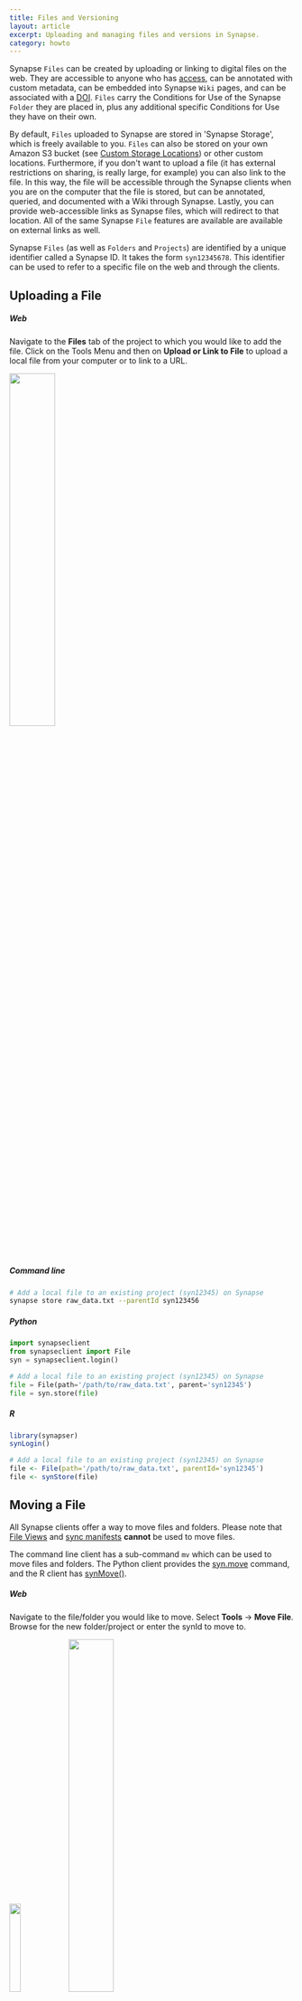 ```yaml
---
title: Files and Versioning
layout: article
excerpt: Uploading and managing files and versions in Synapse.
category: howto
---
```


<style>
#image {
    width: 40%;
}
#smallImage {
    width: 20%;
}
#largeImage {
    width: 100%;
}
</style>

Synapse `Files` can be created by uploading or linking to digital files on the web. They are accessible to anyone who has [access](access_controls.md), can be annotated with custom metadata, can be embedded into Synapse `Wiki` pages, and can be associated with a [DOI](doi.md). `Files` carry the Conditions for Use of the Synapse `Folder` they are placed in, plus any additional specific Conditions for Use they have on their own.

By default, `Files` uploaded to Synapse are stored in 'Synapse Storage', which is freely available to you. `Files` can also be stored on your own Amazon S3 bucket (see [Custom Storage Locations](custom_storage_location.md)) or other custom locations. Furthermore, if you don't want to upload a file (it has external restrictions on sharing, is really large, for example) you can also link to the file. In this way, the file will be accessible through the Synapse clients when you are on the computer that the file is stored, but can be annotated, queried, and documented with a Wiki through Synapse. Lastly, you can provide web-accessible links as Synapse files, which will redirect to that location. All of the same Synapse `File` features are available are available on external links as well.

Synapse `Files` (as well as `Folders` and `Projects`) are identified by a unique identifier called a Synapse ID. It takes the form `syn12345678`. This identifier can be used to refer to a specific file on the web and through the clients.

## Uploading a File

##### Web

Navigate to the **Files** tab of the project to which you would like to add the file. Click on the Tools Menu and then on **Upload or Link to File** to upload a local file from your computer or to link to a URL.

<img id="image" src="/assets/images/upload_file_button.png">

##### Command line

```bash
# Add a local file to an existing project (syn12345) on Synapse
synapse store raw_data.txt --parentId syn123456
```

##### Python

```python
import synapseclient
from synapseclient import File
syn = synapseclient.login()

# Add a local file to an existing project (syn12345) on Synapse
file = File(path='/path/to/raw_data.txt', parent='syn12345')
file = syn.store(file)
```

##### R

```r
library(synapser)
synLogin()

# Add a local file to an existing project (syn12345) on Synapse
file <- File(path='/path/to/raw_data.txt', parentId='syn12345')
file <- synStore(file)
```

## Moving a File

All Synapse clients offer a way to move files and folders. Please note that [File Views](views.md) and [sync manifests](uploading_in_bulk.md) **cannot** be used to move files.

The command line client has a sub-command `mv` which can be used to move files and folders. The Python client provides the [syn.move](https://python-docs.synapse.org/build/html/Client.html#synapseclient.Synapse.move) command, and the R client has [synMove()](https://r-docs.synapse.org/reference/synMove.html).

##### Web

Navigate to the file/folder you would like to move. Select **Tools** -> **Move File**. Browse for the new folder/project or enter the synId to move to.

<img id="smallImage" src="/assets/images/moveFile.png"> <span class="glyphicon glyphicon-arrow-right" aria-hidden="true"></span>
<img id="image" src="/assets/images/moveFileTo.png">

##### Command line

```bash
# move a file or folder (syn123) to a different folder/project (syn456)
synapse mv --id syn123 --parentId syn456
```

##### Python

```python
import synapseclient
syn = synapseclient.login()
# fetch the file/folder to move (syn123 in this example)
# note the downloadFile=False parameter to fetch only the file's metadata and not the entire file
foo = syn.get('syn123', downloadFile=False)
# change the parentId to the new location, can be a folder or project (syn456 in this example)
foo.properties.parentId = 'syn456'
# store the file/folder to move it
syn.store(foo)
```

##### R

```r
library(synapser)
synLogin()
# fetch the file/folder to move (syn123 in this example)
# note the downloadFile=False parameter to fetch only the file's metadata and not the entire file
foo <- synGet('syn123', downloadFile = FALSE)
# change the parentId to the new location, can be a folder or project (syn456 in this example)
foo$properties$parentId <- 'syn10056031'
# store the file/folder to move it
synStore(foo)
```

## Deleting a File

Navigate to the file you would like to move. Select **File Tools** -> **Move File** and confirm the deletion.

<img id="smallImage" src="../assets/images/delete_file_web.png">

##### Command line

```bash
synapse delete syn56789
```

##### Python

```python
entity = syn.delete("syn56789")
```

##### R

```r
entity <- synDelete("syn56789")
```

## Versions of Files

Versioning is an important component to reusable, reproducible research. When a Synapse `File` is initially uploaded, it automatically gets a version of `1`. It can be referred to explicitly by its Synapse ID: `syn12345678.1`. Uploading a new version of a file replaces the existing file in Synapse while preserving the previous version. The Synapse ID will remain but the version will increase, e.g., `syn12345678.2`. All versions are accessible through a single entry point (the Synapse ID, `syn12345678`). It is important to note that, by default, any previous versions of the file should still be available - they may be used in provenance relationships or as part of a data release. 

Providing the Synapse ID without any versioning information to any of the clients (e.g., `syn12345678`) will always point to the most recent version of the file. In this way, updates to files can be automatically fetched by users by omitting the version.

If a DOI has been created for a Synapse file, it is automatically versioned as well, so specific versions can be cited in other places.

The easiest way to create a new version of an existing Synapse `File` is to use the same file name and store it in the same location (e.g., the same `parentId`). Synapse will automatically determine that a new version of a file is being stored, only if the contents of the file have changed. If the contents have not changed (e.g., the `md5sum` of the file is identical to the most recent version), a new file will not be uploaded and the version will not increase.

Only the file and annotations information are included in the version. Other metadata about a Synapse `File` (such as the description, name, parent, ACL, *and its associated Wiki*) are not part of the version, and will not change between versions.

## Uploading a New Version

Uploading a new version follows the same steps as uploading a file for the first time - use the same file name and store it in the same location (e.g., the same `parentId`). **It is recommended to add a comment to the new version in order to easily track differences at a glance**. The example file `raw_data.txt` will now have a version of `2` and a comment describing the change.

##### Web

Navigate to the file on Synapse and click the **Tools** button. Select **Upload A New Version Of The File** from the dropdown menu and upload or link to your file in the resulting pop-up.

<img id="image" src="/assets/images/upload_new_version_file.png">

Once the new version has been uploaded, click the **Tools** button and select the **File History** button. Then select **Edit Version Info** to add the version comment.

<img id="image" src="/assets/images/add_version_comment.png">

##### Command line

```bash
# Upload a new version of raw_data.txt 
synapse store raw_data.txt --parentId syn123456
#Currently there is no option to add a version comment when uploading via command line. We recommend adding the comment via the web client.
```

##### Python

```python
# Upload a new version of raw_data.txt, EXPLICIT UPDATE EXAMPLE
import synapseclient

# fetch the file in Synapse
file_to_update = syn.get('syn2222', downloadFile=False)

# save the local path to the new version of the file
file_to_update.path = '/path/to/new/version/of/raw_data.txt'

# add a version comment
file_to_update.versionComment = 'Added 5 random normally distributed numbers.'

# store the new file
updated_file = syn.store(file_to_update)

# Upload a new version of raw_data.txt, IMPLICIT UPDATE EXAMPLE
# Assuming that there is a file created with: 
syn.store(File('path/to/old/raw_data.txt', parentId='syn123456'))

# To create a new version of that file, make sure you store it with the exact same name
new_file = syn.store(File('path/to/new_version/raw_data.txt',  parentId='syn123456'))
```

##### R

```r
# Upload a new version of raw_data.txt, EXPLICIT UPDATE EXAMPLE
library(synapser)

# fetch the file in Synapse, where "syn2222" is the synID of the file in Synapse
file_to_update <- synGet('syn2222', downloadFile=FALSE)

# save the local path to the new version of the file
file_to_update$path <- '/path/to/new/version/of/raw_data.txt'

# add a version comment
file_to_update$versionComment <- 'Added 5 random normally distributed numbers.'

# store the new file
updated_file <- synStore(file_to_update)

# Upload a new version of raw_data.txt, IMPLICIT UPDATE EXAMPLE
# Assuming that there is a file created with: 
synStore(File('path/to/old/raw_data.txt', parentId='syn123456'))

# To create a new version of that file, make sure you store it with the exact same name
new_file <- synStore(File('path/to/new_version/raw_data.txt',  parentId='syn123456'))
```

## Updating Annotations or Provenance Without Changing Versions

Any change to a `File` will automatically update its version. If this isn't the desired behavior, such as minor cahnges to the metadata, you can set `forceVersion=False` with the Python or R clients. For command line, the commands `set-annotations` and `set-provenance` will update the metadata without creating a new version. Adding/updating annotations and provenance in the web client will also not cause a version change.

{% include important.html content="Because Provenance is tracked by version, set forceVersion=False for minor changes to avoid breaking Provenance." %}

**Setting annotations without changing version**

##### Web

Please refer to the [Annotations and Queries](annotation_and_query.md) article for instructions on adding/editing annotations via the web client.

##### Command line

```bash
# Set annotation on file (syn56789)
synapse set-annotations --id syn56789 --annotations '{"fileType":"bam", "assay":"RNA-seq"}'
```

##### Python

```python
# Get file from Synapse, set download=False since we are only updating annotations
file = syn.get('syn56789', download=False)
# Add annotations
file.annotations = {"fileType":"bam", "assay":"RNA-seq"}
# Store the file without creating a new version
file = syn.store(file, forceVersion=False)
```

##### R

```r
# Get file from Synapse, set download=False since we are only updating annotations
file <- synGet('syn56789', downloadFile=FALSE)
# Add annotations
annotations <- synSetAnnotations(file, annotations=list(fileType = "bam", assay = "RNA-seq"))
```

**Setting provenance without changing version**

##### Web
Please refer to the [Provenance](provenance.md) article for instructions on adding/editing annotations via the web client.

##### Command line

```bash
synapse set-provenance -id syn56789 -executed ./path/to/example_code
```

##### Python

```python
# Get file from Synapse, set download=False since we are only updating provenance
file = syn.get('syn56789', download=False)
# Add provenance
file = syn.setProvenance(file, activity = Activity(used = '/path/to/example_code'))
# Store the file without creating a new version
file = syn.store(file, forceVersion=False)
```

##### R

```r
# Get file from Synapse, set download=False since we are only updating annotations
file <- synGet('syn56789', downloadFile=FALSE)
# Add provenance
act <- Activity(name = 'Example Code', used = '/path/to/example_code')
file <- synStore(file, activity=act, forceVersion=FALSE)
```

## Downloading a Specific Version

By default, the `File` downloaded will always be the most recent version. However, a specific version can be downloaded by passing the `version` parameter.

##### Web

Navigate to where the file is stored in Synapse and click the **File History** button to show a list of all versions. Select the version you could like to download and once the page has refreshed, click the blue **Download** button next to the name of the file.

<img id='largeImage' src='/assets/images/download_specific_version.png'>

##### Command line

```bash
# Retrieve the first version of a file from Synapse
synapse get syn56789 -v 1
```

##### Python

```python
entity = syn.get("syn56789", version=1)
```

##### R

```r
entity <- synGet("syn56789", version=1)
```

## Deleting a Specific File Version

A specific file version can be deleted by passing the `version` parameter.

##### Command line

```bash
synapse delete syn56789 -v 1
```

##### Python

```python
entity = syn.delete("syn56789", version=1)
```

##### R

```r
# Calling `synDelete` returns NULL
synDelete("syn56789", version = 1)
```

## File Previews

Some files in Synapse are supported with previews to allow users to peek at the contents of the file before they download it. File Previews can also be embedded in Wikis.

## See Also

[Provenance](provenance.md), [Annotations and Queries](annotation_and_query.md), [Downloading Data](downloading_data.md)
